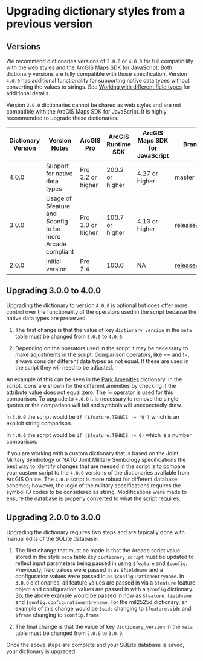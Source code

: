 # Upgrading dictionary styles from a previous version

## Versions
We recommend dictionaries versions of `3.0.0` or `4.0.0` for full compatibility with the web styles and the ArcGIS Maps SDK for JavaScript.  Both dictionary versions are fully compatible with those specification.  Version `4.0.0` has additional functionality for supporting native data types without converting the values to strings.  See [Working with different field types](docs/working-with-different-field-types.md) for additional details.

Version `2.0.0` dictionaries cannot be shared as web styles and are not compatible with the ArcGIS Maps SDK for JavaScript.  It is highly recommended to upgrade these dictionaries.


| Dictionary Version  | Version Notes | ArcGIS Pro | ArcGIS Runtime SDK | ArcGIS Maps SDK for JavaScript | Branch |
| ------------------ | ----- | ---------- | ------------------ | ------------- |------------------ |
|4.0.0 |	Support for native data types | Pro 3.2 or higher	| 200.2 or higher	| 4.27 or higher | master |
|3.0.0 | Usage of $feature and $config to be more Arcade compliant	| Pro 3.0 or higher	| 100.7 or higher | 4.13 or higher |	[release/3.0.0](https://github.com/Esri/dictionary-renderer-toolkit/tree/release/3.0.0)|
|2.0.0 |	Initial version |Pro 2.4 |	100.6	| NA | [release/2.0.0](https://github.com/Esri/dictionary-renderer-toolkit/tree/release/2.0.0)|

## Upgrading 3.0.0 to 4.0.0
Upgrading the dictionary to version `4.0.0` is optional but does offer more control over the functionality of the operators used in the script because the native data types are preserved.

1. The first change is that the value of key `dictionary_version` in the `meta` table must be changed from `3.0.0` to `4.0.0`.

2. Depending on the operators used in the script it may be necessary to make adjustments in the script.  Comparison operators, like == and !=, always consider different data types as not equal.  If these are used in the script they will need to be adjusted.  

An example of this can be seen in the [Park Amenities](../dictionary_examples/Park_Amenities) dictionary.
In the script, icons are shown for the different amenities by checking if the attribute value does not equal zero. The != operator is used for this comparison.  To upgrade to `4.0.0` it is necessary to remove the single quotes or the comparison will fail and symbols will unexpectedly draw.

In `3.0.0` the script would be
`if ($feature.TENNIS != '0')`    which is an explicit string comparison.
  
In `4.0.0` the script would be
  `if ($feature.TENNIS != 0)`    which is a number comparison. 

If you are working with a custom dictionary that is based on the Joint Military Symbology or NATO Joint Military Symbology specifications the best way to identify changes that are needed in the script is to compare your custom script to the `4.0.0` versions of the dictionaries available from ArcGIS Online. The `4.0.0` script is more robust for different database schemes; however, the logic of the military specifications requires the symbol ID codes to be considered as string.  Modifications were made to ensure the database is properly converted to what the script requires.


## Upgrading 2.0.0 to 3.0.0

Upgrading the dictionary requires two steps and are typically done with manual edits of the SQLite database:

1. The first change that must be made is that the Arcade script value stored in the style `meta` table key `dictionary_script` must be updated to reflect input parameters being passed in using `$feature` and `$config`. Previously, field values were passed in as `$fieldname` and a configuration values were passed in as `$configurationentryname`. In `3.0.0` dictionaries, all feature values are passed in via a `$feature` feature object and configuration values are passed in with a `$config` dictionary. So, the above example would be passed in now as `$feature.fieldname` and `$config.configurationentryname`. For the mil2525d dictionary, an example of this change would be `$sidc` changing to `$feature.sidc` and `$frame` changing to `$config.frame`.

1. The final change is that the value of key `dictionary_version` in the `meta` table must be changed from `2.0.0` to `3.0.0`.

Once the above steps are complete and your SQLite database is saved, your dictionary is upgraded.
